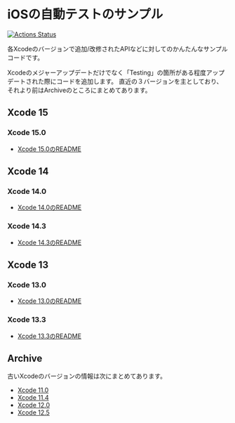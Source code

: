 # iOSの自動テストのサンプル
[![Actions Status](https://github.com/tarappo/ios_test_sample_code/actions/workflows/merge.yml/badge.svg)](https://github.com/tarappo/ios_test_sample_code/actions)

各Xcodeのバージョンで追加/改修されたAPIなどに対してのかんたんなサンプルコードです。

Xcodeのメジャーアップデートだけでなく「Testing」の箇所がある程度アップデートされた際にコードを追加します。
直近の３バージョンを主としており、それより前はArchiveのところにまとめてあります。

## Xcode 15
### Xcode 15.0
 - [Xcode 15.0のREADME](Samples/Xcode15.0/README.md)

## Xcode 14
### Xcode 14.0
 - [Xcode 14.0のREADME](Samples/Xcode14.0/README.md)

### Xcode 14.3
 - [Xcode 14.3のREADME](Samples/Xcode14.3/README.md)


## Xcode 13
### Xcode 13.0
 - [Xcode 13.0のREADME](Samples/Xcode13.0/README.md)
### Xcode 13.3
 - [Xcode 13.3のREADME](Samples/Xcode13.3/README.md)


## Archive
古いXcodeのバージョンの情報は次にまとめてあります。

 - [Xcode 11.0](Samples/Archive/Xcode11.0/README.md)
 - [Xcode 11.4](Samples/Archive/Xcode11.4/README.md)
 - [Xcode 12.0](Samples/Archive/Xcode12.0/README.md)
 - [Xcode 12.5](Samples/Archive/Xcode12.5/README.md)
